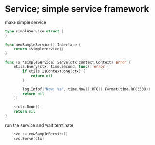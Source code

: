 # Service; simple service framework

make simple service

```go
type simpleService struct {
}

func newSampleService() Interface {
	return &simpleService{}
}

func (s *simpleService) Serve(ctx context.Context) error {
	utils.Every(ctx, time.Second, func() error {
		if utils.IsContextDone(ctx) {
			return nil
		}

		log.Infof("Now: %s", time.Now().UTC().Format(time.RFC3339))
		return nil
	})

	<-ctx.Done()
	return nil
}
```

run the service and wait terminate

```go
	svc := newSampleService()
    svc.Serve(ctx)
```

